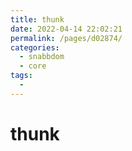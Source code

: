 ```yaml
---
title: thunk
date: 2022-04-14 22:02:21
permalink: /pages/d02874/
categories:
  - snabbdom
  - core
tags:
  - 
---
```

# thunk